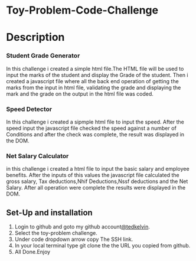 # Toy-Problem-Code-Challenge
# Description
### Student Grade Generator
In this challenge i created a simple html file.The HTML file will be used to input the marks of the student and display the Grade of the student.
Then i created a javascript file where all the back end operation of getting the marks from the input in html file, validating the grade and displaying the mark and the grade on the output in the html file was coded.

### Speed Detector
In this challenge  i created a sipmple html file to input the speed. After the speed input  the javascript file checked the speed against a number of Conditions and after the check was complete, the result was displayed in the DOM.

### Net Salary Calculator
in this challenge i created a html file to input the basic salary and employee benefits. After the inputs of this values the javascript file calculated the gross salary, Tax deductions,Nhif Deductions,Nssf deductions and the Net Salary. 
After all operation were complete the results were displayed in the DOM.

## Set-Up and installation
1. Login to github and goto my github account[@tedkelvin](https://github.com/tedkelvin19).
2. Select the toy-problem challenge.
3. Under code dropdown arrow copy The SSH link.
4. In your local terminal type git clone the the URL you copied from github.
5. All Done.Enjoy
